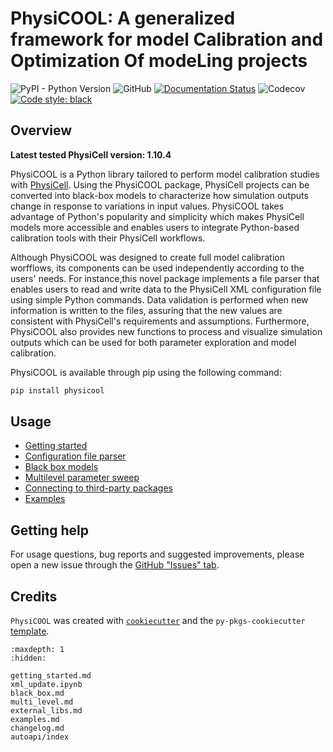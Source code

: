 # PhysiCOOL: A generalized framework for model Calibration and Optimization Of modeLing projects

![PyPI - Python Version](https://img.shields.io/pypi/pyversions/physicool)
![GitHub](https://img.shields.io/github/license/iggoncalves/PhysiCOOL)
[![Documentation Status](https://readthedocs.org/projects/physicool/badge/?version=latest)](https://physicool.readthedocs.io/en/latest/?badge=latest)
![Codecov](https://img.shields.io/codecov/c/gh/IGGoncalves/PhysiCOOL)
[![Code style: black](https://img.shields.io/badge/code%20style-black-000000.svg)](https://github.com/psf/black)

## Overview

**Latest tested PhysiCell version: 1.10.4**

PhysiCOOL is a Python library tailored to perform model calibration studies with [PhysiCell](https://github.com/MathCancer/PhysiCell). Using the PhysiCOOL package, PhysiCell projects can be converted into black-box models to characterize how simulation outputs change in response to variations in input values. PhysiCOOL takes advantage of Python's popularity and simplicity which makes PhysiCell models more accessible and enables users to integrate Python-based calibration tools with their PhysiCell workflows.

Although PhysiCOOL was designed to create full model calibration worfflows, its components can be used independently according to the users' needs. For instance,this novel package implements a file parser that enables users to read and write data to the PhysiCell XML configuration file using simple Python commands. Data validation is performed when new information is written to the files, assuring that the new values are consistent with PhysiCell's requirements and assumptions. Furthermore, PhysiCOOL also provides new functions to process and visualize simulation outputs which can be used for both parameter exploration and model calibration.

PhysiCOOL is available through pip using the following command:

```sh
pip install physicool
```


## Usage

- [Getting started](getting_started.md)
- [Configuration file parser](xml_update.ipynb)
- [Black box models](black_box.md)
- [Multilevel parameter sweep](multi_level.md)
- [Connecting to third-party packages](external_libs.md)
- [Examples](examples.md)


## Getting help

For usage questions, bug reports and suggested improvements, please open a new issue through the [GitHub "Issues" tab](https://github.com/IGGoncalves/PhysiCOOL/issues).


## Credits

`PhysiCOOL` was created with [`cookiecutter`](https://cookiecutter.readthedocs.io/en/latest/) and the `py-pkgs-cookiecutter` [template](https://github.com/py-pkgs/py-pkgs-cookiecutter).


```{toctree}
:maxdepth: 1
:hidden:

getting_started.md
xml_update.ipynb
black_box.md
multi_level.md
external_libs.md
examples.md
changelog.md
autoapi/index
```
